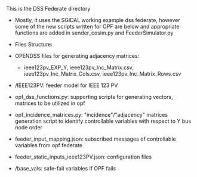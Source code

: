 This is the DSS Federate directory
- Mostly, it uses the SGIDAL working example dss federate, 
however some of the new scripts written for OPF are below and appropriate functions are added in
sender_cosim.py and FeederSimulator.py

- Files Structure:
- OPENDSS files for generating adjacency matrices: 
  - ieee123pv_EXP_Y, ieee123pv_Inc_Matrix.csv, ieee123pv_Inc_Matrix_Cols.csv, ieee123pv_Inc_Matrix_Rows.csv
- /IEEE123PV: feeder model for IEEE 123 PV
- opf_dss_functions.py: supporting scripts for generating vectors, matrices to be utilized in opf
- opf_incidence_matrices.py: "incidence"/"adjacency" matrices generation script to identify controllable variables with respect to Y bus node order
- feeder_input_mapping.json: subscribed messages of controllable variables from opf federate
- feeder_static_inputs_ieee123PV.json: configuration files 
- /base_vals: safe-fail variables if OPF fails
